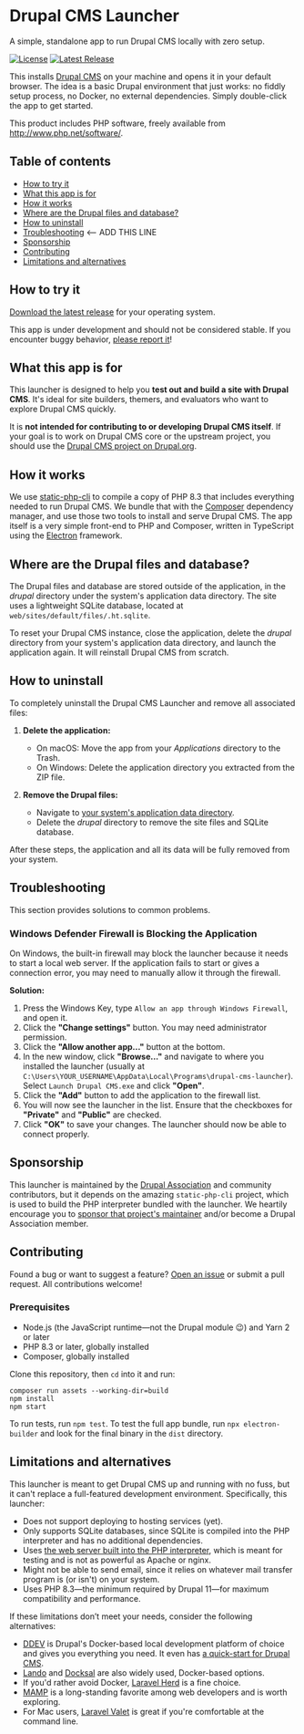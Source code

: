 # Drupal CMS Launcher

A simple, standalone app to run Drupal CMS locally with zero setup.

[![License](https://img.shields.io/github/license/drupal/cms-launcher)](LICENSE)
[![Latest Release](https://img.shields.io/github/v/tag/drupal/cms-launcher
)](https://github.com/drupal/cms-launcher/releases)

This installs [Drupal CMS](https://new.drupal.org/drupal-cms) on your machine and opens it in your default browser. The idea is a basic Drupal environment that just works: no fiddly setup process, no Docker, no external dependencies. Simply double-click the app to get started.

This product includes PHP software, freely available from <http://www.php.net/software/>.

## Table of contents

- [How to try it](#how-to-try-it)
- [What this app is for](#what-this-app-is-for)
- [How it works](#how-it-works)
- [Where are the Drupal files and database?](#where-are-the-drupal-files-and-database)
- [How to uninstall](#how-to-uninstall)
- [Troubleshooting](#troubleshooting)  <-- ADD THIS LINE
- [Sponsorship](#sponsorship)
- [Contributing](#contributing)
- [Limitations and alternatives](#limitations-and-alternatives)

## How to try it

[Download the latest release](https://github.com/drupal/cms-launcher/releases) for your operating system.

This app is under development and should not be considered stable. If you encounter buggy behavior, [please report it](https://github.com/drupal/cms-launcher/issues)!

## What this app is for

This launcher is designed to help you **test out and build a site with Drupal CMS**. It's ideal for site builders, themers, and evaluators who want to explore Drupal CMS quickly. 

It is **not intended for contributing to or developing Drupal CMS itself**. If your goal is to work on Drupal CMS core or the upstream project, you should use the [Drupal CMS project on Drupal.org](https://www.drupal.org/project/drupal_cms).

## How it works

We use [static-php-cli](https://static-php.dev/) to compile a copy of PHP 8.3 that includes everything needed to run Drupal CMS. We bundle that with the [Composer](https://getcomposer.org/) dependency manager, and use those two tools to install and serve Drupal CMS. The app itself is a very simple front-end to PHP and Composer, written in TypeScript using the [Electron](https://www.electronjs.org/) framework.

## Where are the Drupal files and database?

The Drupal files and database are stored outside of the application, in the _drupal_ directory under the system's application data directory. The site uses a lightweight SQLite database, located at `web/sites/default/files/.ht.sqlite`.

To reset your Drupal CMS instance, close the application, delete the _drupal_ directory from your system's application data directory, and launch the application again. It will reinstall Drupal CMS from scratch.

## How to uninstall

To completely uninstall the Drupal CMS Launcher and remove all associated files:

1. **Delete the application:**
   - On macOS: Move the app from your _Applications_ directory to the Trash.
   - On Windows: Delete the application directory you extracted from the ZIP file.

2. **Remove the Drupal files:**
   - Navigate to [your system's application data directory](https://www.electronjs.org/docs/latest/api/app#appgetpathname).
   - Delete the _drupal_ directory to remove the site files and SQLite database.

After these steps, the application and all its data will be fully removed from your system.

## Troubleshooting

This section provides solutions to common problems.

### Windows Defender Firewall is Blocking the Application

On Windows, the built-in firewall may block the launcher because it needs to start a local web server. If the application fails to start or gives a connection error, you may need to manually allow it through the firewall.

**Solution:**

1.  Press the Windows Key, type `Allow an app through Windows Firewall`, and open it.
2.  Click the **"Change settings"** button. You may need administrator permission.
3.  Click the **"Allow another app..."** button at the bottom.
4. In the new window, click **"Browse..."** and navigate to where you installed the launcher (usually at `C:\Users\YOUR_USERNAME\AppData\Local\Programs\drupal-cms-launcher`). Select `Launch Drupal CMS.exe` and click **"Open"**.
5.  Click the **"Add"** button to add the application to the firewall list.
6.  You will now see the launcher in the list. Ensure that the checkboxes for **"Private"** and **"Public"** are checked.
7.  Click **"OK"** to save your changes. The launcher should now be able to connect properly.

## Sponsorship

This launcher is maintained by the [Drupal Association](https://www.drupal.org/association) and community contributors, but it depends on the amazing `static-php-cli` project, which is used to build the PHP interpreter bundled with the launcher. We heartily encourage you to [sponsor that project's maintainer](https://github.com/sponsors/crazywhalecc) and/or become a Drupal Association member.

## Contributing

Found a bug or want to suggest a feature? [Open an issue](https://github.com/drupal/cms-launcher/issues) or submit a pull request. All contributions welcome!

### Prerequisites

* Node.js (the JavaScript runtime—not the Drupal module 😉) and Yarn 2 or later
* PHP 8.3 or later, globally installed
* Composer, globally installed

Clone this repository, then `cd` into it and run:

```shell
composer run assets --working-dir=build
npm install
npm start
```

To run tests, run `npm test`. To test the full app bundle, run `npx electron-builder` and look for the final binary in the `dist` directory.

## Limitations and alternatives

This launcher is meant to get Drupal CMS up and running with no fuss, but it can't replace a full-featured development environment. Specifically, this launcher:

* Does not support deploying to hosting services (yet).
* Only supports SQLite databases, since SQLite is compiled into the PHP interpreter and has no additional dependencies.
* Uses [the web server built into the PHP interpreter](https://www.php.net/manual/en/features.commandline.webserver.php), which is meant for testing and is not as powerful as Apache or nginx.
* Might not be able to send email, since it relies on whatever mail transfer program is (or isn't) on your system.
* Uses PHP 8.3—the minimum required by Drupal 11—for maximum compatibility and performance.

If these limitations don’t meet your needs, consider the following alternatives:

* [DDEV](https://ddev.com) is Drupal's Docker-based local development platform of choice and gives you everything you need. It even has [a quick-start for Drupal CMS](https://ddev.readthedocs.io/en/stable/users/quickstart/#drupal-drupal-cms).
* [Lando](https://lando.dev/) and [Docksal](https://docksal.io/) are also widely used, Docker-based options.
* If you'd rather avoid Docker, [Laravel Herd](https://herd.laravel.com/) is a fine choice.
* [MAMP](http://mamp.info/) is a long-standing favorite among web developers and is worth exploring.
* For Mac users, [Laravel Valet](https://laravel.com/docs/11.x/valet) is great if you're comfortable at the command line.

